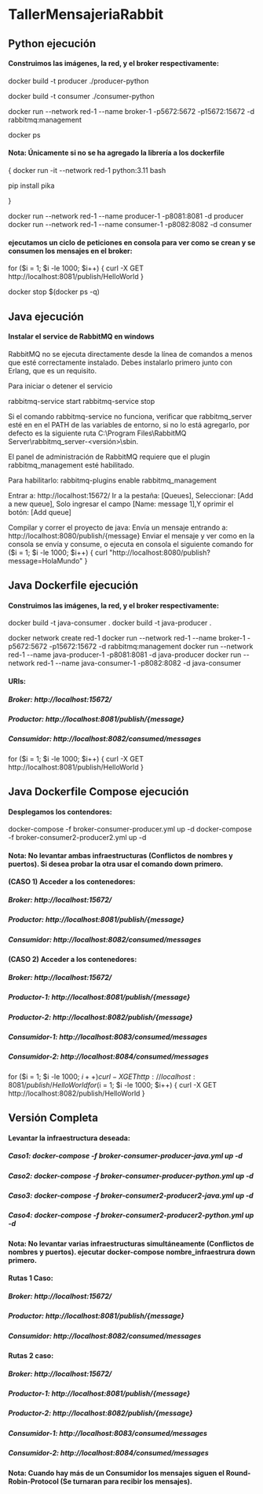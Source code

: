# TallerMensajeriaRabbit

## Python ejecución


#### Construimos las imágenes, la red, y el broker respectivamente:

docker build -t producer ./producer-python 

docker build -t consumer ./consumer-python

docker run --network red-1 --name broker-1 -p5672:5672 -p15672:15672 -d rabbitmq:management

docker ps

#### Nota: Únicamente si no se ha agregado la librería a los dockerfile
{
docker run -it --network red-1 python:3.11 bash

pip install pika

}

docker run --network red-1 --name producer-1 -p8081:8081 -d producer
docker run --network red-1 --name consumer-1 -p8082:8082 -d consumer

#### ejecutamos un ciclo de peticiones en consola para ver como se crean y se consumen los mensajes en el broker:

for ($i = 1; $i -le 1000; $i++) { curl -X GET http://localhost:8081/publish/HelloWorld }

docker stop $(docker ps -q)


## Java ejecución

#### Instalar el service de RabbitMQ en windows

RabbitMQ no se ejecuta directamente desde la línea de comandos a menos que esté correctamente instalado. Debes instalarlo primero junto con Erlang, que es un requisito.

Para iniciar o detener el servicio 

rabbitmq-service start
rabbitmq-service stop 

Si el comando rabbitmq-service no funciona, verificar que rabbitmq_server esté en en el PATH de las variables de entorno, si no lo está agregarlo, por defecto es la siguiente ruta C:\Program Files\RabbitMQ Server\rabbitmq_server-<versión>\sbin.

El panel de administración de RabbitMQ requiere que el plugin rabbitmq_management esté habilitado.

Para habilitarlo: rabbitmq-plugins enable rabbitmq_management

Entrar a: http://localhost:15672/
Ir a la pestaña: [Queues], Seleccionar: [Add a new queue], Solo ingresar el campo [Name: message 1],Y oprimir el botón: [Add queue]

Compilar y correr el proyecto de java: Envía un mensaje entrando a: http://localhost:8080/publish/{message} Enviar el mensaje y ver como en la consola se envía y consume, o ejecuta en consola el siguiente comando for ($i = 1; $i -le 1000; $i++) { curl "http://localhost:8080/publish?message=HolaMundo" }




## Java Dockerfile ejecución


#### Construimos las imágenes, la red, y el broker respectivamente:

docker build -t java-consumer .
docker build -t java-producer .

docker network create red-1
docker run --network red-1 --name broker-1 -p5672:5672 -p15672:15672 -d rabbitmq:management
docker run --network red-1 --name java-producer-1 -p8081:8081 -d java-producer
docker run --network red-1 --name java-consumer-1 -p8082:8082 -d java-consumer


#### URls:

##### Broker: http://localhost:15672/
##### Productor: http://localhost:8081/publish/{message}
##### Consumidor: http://localhost:8082/consumed/messages

for ($i = 1; $i -le 1000; $i++) { curl -X GET http://localhost:8081/publish/HelloWorld }

## Java Dockerfile Compose ejecución

#### Desplegamos los contendores:

docker-compose -f broker-consumer-producer.yml up -d
docker-compose -f broker-consumer2-producer2.yml up -d


#### Nota: No levantar ambas infraestructuras (Conflictos de nombres y puertos). Si desea probar la otra usar el comando down primero.


#### (CASO 1) Acceder a los contenedores:
##### Broker: http://localhost:15672/
##### Productor: http://localhost:8081/publish/{message}
##### Consumidor: http://localhost:8082/consumed/messages
#### (CASO 2) Acceder a los contenedores:
##### Broker: http://localhost:15672/
##### Productor-1: http://localhost:8081/publish/{message}
##### Productor-2: http://localhost:8082/publish/{message}
##### Consumidor-1: http://localhost:8083/consumed/messages
##### Consumidor-2: http://localhost:8084/consumed/messages

for ($i = 1; $i -le 1000; $i++) { curl -X GET http://localhost:8081/publish/HelloWorld }
for ($i = 1; $i -le 1000; $i++) { curl -X GET http://localhost:8082/publish/HelloWorld }


## Versión Completa


#### Levantar la infraestructura deseada:

##### Caso1: docker-compose -f broker-consumer-producer-java.yml up -d
##### Caso2: docker-compose -f broker-consumer-producer-python.yml up -d
##### Caso3: docker-compose -f broker-consumer2-producer2-java.yml up -d
##### Caso4: docker-compose -f broker-consumer2-producer2-python.yml up -d


#### Nota: No levantar varias infraestructuras simultáneamente (Conflictos de nombres y puertos). ejecutar docker-compose nombre_infraestrura down primero.

#### Rutas 1 Caso:

##### Broker: http://localhost:15672/
##### Productor: http://localhost:8081/publish/{message}
##### Consumidor: http://localhost:8082/consumed/messages

#### Rutas 2 caso:


##### Broker: http://localhost:15672/
##### Productor-1: http://localhost:8081/publish/{message}
##### Productor-2: http://localhost:8082/publish/{message}
##### Consumidor-1: http://localhost:8083/consumed/messages
##### Consumidor-2: http://localhost:8084/consumed/messages


#### Nota:  Cuando hay más de un Consumidor los mensajes siguen el Round-Robin-Protocol (Se turnaran para recibir los mensajes).
